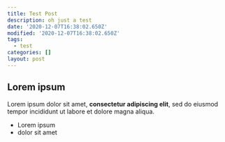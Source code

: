 ```yaml
---
title: Test Post
description: oh just a test
date: '2020-12-07T16:38:02.650Z'
modified: '2020-12-07T16:38:02.650Z'
tags:
  - test
categories: []
layout: post
---
```

## Lorem ipsum

Lorem ipsum dolor sit amet, **consectetur adipiscing elit**, sed do eiusmod tempor incididunt ut labore et dolore magna aliqua.

- Lorem ipsum
- dolor sit amet